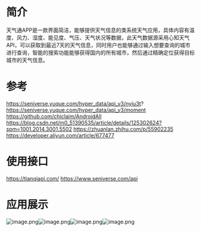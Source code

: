 # 简介
天气通APP是一款界面简洁，能够提供天气信息的类系统天气应用，具体内容有温度、风力、湿度、能见度、气压、天气状况等数据，此天气数据源采用心知天气API，可以获取到最近7天的天气信息，同时用户也能够通过输入想要查询的城市进行查询，智能的搜索功能能够获得国内的所有城市，然后通过精确定位获得目标城市的天气信息。
# 参考
https://seniverse.yuque.com/hyper_data/api_v3/nyiu3t? 
https://seniverse.yuque.com/hyper_data/api_v3/moment
https://github.com/chiclaim/AndroidAll
https://blog.csdn.net/m0_51390535/article/details/125302624?spm=1001.2014.3001.5502
https://zhuanlan.zhihu.com/p/55902235
https://developer.aliyun.com/article/677477
# 使用接口
https://tianqiapi.com/
https://www.seniverse.com/api
# 应用展示
![image.png](https://s2.loli.net/2023/12/25/QXCJjkoqwH65fBV.png)![image.png](https://s2.loli.net/2023/12/25/8U7uEPgsSlHBxf3.png)![image.png](https://s2.loli.net/2023/12/25/5jxs8B1ONbewhJD.png)![image.png](https://s2.loli.net/2023/12/25/oPsCOcyQNBapfrJ.png)
